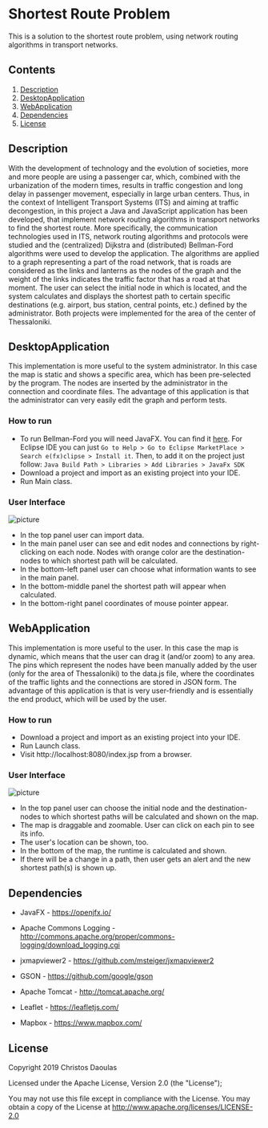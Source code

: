 # Shortest Route Problem

This is a solution to the shortest route problem, using network routing algorithms in transport networks.

## Contents

1. [Description](#Description )
2. [DesktopApplication](#DesktopApplication )
3. [WebApplication](#WebApplication )
4. [Dependencies](#Dependencies )
5. [License](#License )

## Description
With the development of technology and the evolution of societies, more and more people are using a passenger car, which, combined with the urbanization of the modern times, results in traffic congestion and long delay in passenger movement, especially in large urban centers. Thus, in the context of Intelligent Transport Systems (ITS) and aiming at traffic decongestion, in this project a Java and JavaScript application has been developed, that implement network routing algorithms in transport networks to find the shortest route. More specifically, the communication technologies used in ITS, network routing algorithms and protocols were studied and the (centralized) Dijkstra and (distributed) Bellman-Ford algorithms were used to develop the application. The algorithms are applied to a graph representing a part of the road network, that is roads are considered as the links and lanterns as the nodes of the graph and the weight of the links indicates the traffic factor that has a road at that moment. The user can select the initial node in which is located, and the system calculates and displays the shortest path to certain specific destinations (e.g. airport, bus station, central points, etc.) defined by the administrator. Βoth projects were implemented for the area of the center of Thessaloniki.

## DesktopApplication

This implementation is more useful to the system administrator. In this case the map is static and shows a specific area, which has been pre-selected by the program. Τhe nodes are inserted by the administrator in the connection and coordinate files. The advantage of this application is that the administrator can very easily edit the graph and perform tests.

### How to run

* To run Bellman-Ford you will need JavaFX. You can find it [here](https://gluonhq.com/products/javafx/ "JavaFX").
  For Eclipse IDE you can just `Go to Help > Go to Eclipse MarketPlace > Search e(fx)clipse > Install it`. Then, to add it on the project just follow: `Java Build Path > Libraries > Add Libraries > JavaFx SDK`
* Download a project and import as an existing project into your IDE.
* Run Main class.

### User Interface

![picture](https://uc874c1176464acd059c15f13d46.previews.dropboxusercontent.com/p/thumb/AA1AazRm1vP212ihhEoTRGFUqM8Wrc53-3wRx0qmWLQUcMz2x3S4JzrZgizyGNyZPv7t0PbvsI9gdalxP_qwSU43HzF3yWvRRGchN91X6AnPXZ9X7P_U6GRd4fDtx3LIz1miGJQMXkJ-vznwWx2DQEiEPj-WOxEds6Ip9o12p2R_zIeQkunrios2waVop7XqoeYVHtPL5L4MF68tHzFy9pK7azKLhyCtd79yXez6lCNfMnuwRf_48UmRgfC7CuaP25dH1I4y57olohqQlonDWoQnpM1rf8T5H44BVy8QgbXq6zdqX4h_kUItR3rRjBk6Qqy33BroE-4Y4tnwBDhZFlSiaH5UymhzZWaMe4M-DmaTO916f0Djt0FsoMLOtIlWjoI28d-iBuyexf2CgXZHAPUH/p.jpeg?fv_content=true&size_mode=5)

* In the top panel user can import data.
* In the main panel user can see and edit nodes and connections by right-clicking on each node. Nodes with orange color are the destination-nodes to which shortest path will be calculated.
* In the bottom-left panel user can choose what information wants to see in the main panel.
* In the bottom-middle panel the shortest path will appear when calculated.
* In the bottom-right panel coordinates of mouse pointer appear.

## WebApplication
This implementation is more useful to the user. In this case the map is dynamic, which means that the user can drag it (and/or zoom) to any area. The pins which represent the nodes have been manually added by the user (only for the area of Thessaloniki) to the data.js file, where the coordinates of the traffic lights and the connections are stored in JSON form. The advantage of this application is that is very user-friendly and is essentially the end product, which will be used by the user.


### How to run
* Download a project and import as an existing project into your IDE.
* Run Launch class.
* Visit http://localhost:8080/index.jsp from a browser.

### User Interface
![picture](https://uc9d3bb3ee3e1e045e4b9402dbf9.previews.dropboxusercontent.com/p/thumb/AA16obuorThtOSr9q8L884XVA36U1curltlprTRTGszRrb7b_ZPgy4IcyKuUP28yEmFASsg0qxDqrQ5WGi5GpYgSjSl1KeDd8c9r4UmlzmJzbWZ_o0JRdPU3R9DTUY00o_uNSx7V70e8Pv1eAk9mYbrqhWgs_bDIB4ADf8ogO9gh8Ja1b5hVXD16qcAmhldu_A55ErqyxsBzpBJHliGRYOYW5APJoeZzxwJRhhJRf4p9C0QE4OsckyxwPhb78dLvTxSOMrMlbJXJ7fuN-wwUQ1rIVhuLzoysfMNBU9g0EdbpPi15fsNTLfqWKl00qK1Sgz7Q5jpojSIfD_DuCkxWASZGrb_40AxNaY_qyu0lPhRK3SY92P51fI7-xlan2NKXF3Qz3nW5WU7MiyiCEVTE5_xn/p.jpeg?fv_content=true&size_mode=5)

* In the top panel user can choose the initial node and the destination-nodes to which shortest paths will be calculated and shown on the map.
* The map is draggable and zoomable. User can click on each pin to see its info.
* The user's location can be shown, too.
* In the bottom of the map, the runtime is calculated and shown. 
* If there will be a change in a path, then user gets an alert and the new shortest path(s) is shown up.

## Dependencies

* JavaFX - https://openjfx.io/
* Apache Commons Logging - http://commons.apache.org/proper/commons-logging/download_logging.cgi
* jxmapviewer2 - https://github.com/msteiger/jxmapviewer2

* GSON - https://github.com/google/gson
* Apache Tomcat - http://tomcat.apache.org/
* Leaflet - https://leafletjs.com/
* Mapbox - https://www.mapbox.com/


## License

Copyright 2019 Christos Daoulas

Licensed under the Apache License, Version 2.0 (the "License");

Υou may not use this file except in compliance with the License. You may obtain a copy of the License at http://www.apache.org/licenses/LICENSE-2.0
